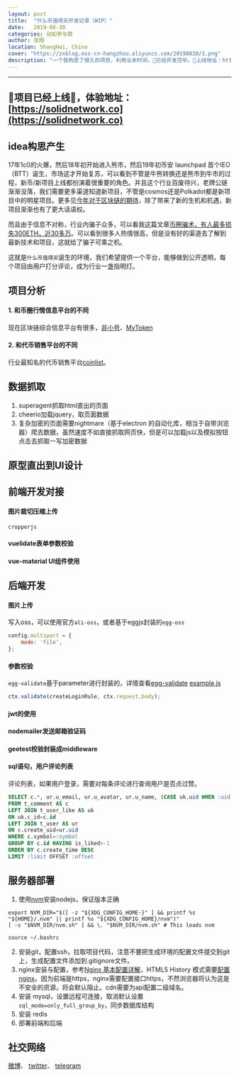```yaml
---
layout: post
title:  "什么币值得买开发记录（WIP）"
date:   2019-08-30
categories: 动如参与商
author: 张翔
location: ShangHai, China
cover: "https://zxblog.oss-cn-hangzhou.aliyuncs.com/20190830/1.png"
description: "一个我构思了很久的项目，利用业余时间，🎉已经开发完毕。🚀上线地址：https://solidnetwork.co"
---
```

---
## 🎉项目已经上线🎉，体验地址：[https://solidnetwork.co](https://solidnetwork.co)

## idea构思产生
17年1c0的火爆，然后18年初开始进入熊市，然后19年初币安 launchpad 首个IEO（BTT）诞生，市场这才开始复苏，可以看到不管是牛熊转换还是熊市到牛市的过程，新币/新项目上线都扮演着很重要的角色。并且这个行业百废待兴，老牌公链渐渐没落，我们需要更多渠道知道新项目，不管是cosmos还是Polkadot都是新项目中的明星项目。更多见[今年对于区块链的期待](https://shellteo.top/forward/)，除了带来了新的生机和机遇，新项目渐渐也有了更大话语权。

而且由于信息不对称，行业内骗子众多，可以看我这篇文章[币圈骗术，有人最多损失300ETH，近30多万](https://shellteo.top/scam/)。可以看到很多人热情很高，但是没有好的渠道去了解到最新技术和项目，这就给了骗子可乘之机。

这就是`什么币值得买`诞生的环境，我们希望提供一个平台，能够做到公开透明，每个项目由用户打分评论，成为行业一盏指明灯。

## 项目分析
#### 1. 和币圈行情信息平台的不同
 现在区块链综合信息平台有很多，[非小号](https://www.feixiaohao.com)、[MyToken](https://www.mytoken.io/)

#### 2. 和代币销售平台的不同
行业最知名的代币销售平台[coinlist](https://coinlist.co)。


## 数据抓取
1. superagent抓取html直出的页面
2. cheerio加载jquery，取页面数据
3. 复杂加密的页面需要nightmare（基于electron 的自动化库，相当于自带浏览器）爬去数据，虽然速度不如直接抓取网页快，但是可以加载js以及模拟按钮点击去抓取一写加密数据



## 原型直出到UI设计


## 前端开发对接


#### 图片裁切压缩上传
`cropperjs`
#### vuelidate表单参数校验

#### vue-material UI组件使用


## 后端开发

#### 图片上传
写入oss，可以使用官方`ali-oss`，或者基于eggjs封装的`egg-oss`
```js
config.multipart = {
    mode: 'file',
};
```

#### 参数校验
`egg-validate`基于parameter进行封装的，详情查看[egg-validate](https://github.com/eggjs/egg-validate)
[example.js](https://github.com/node-modules/parameter/blob/master/example.js)
```js
ctx.validate(createLoginRule, ctx.request.body);
```

#### jwt的使用

#### nodemailer发送邮箱验证码

#### geetest校验封装成middleware

#### sql语句，用户评论列表
评论列表，如果用户登录，需要对每条评论进行查询用户是否点过赞。

```SQL
SELECT c.*, ur.u_email, ur.u_avatar, ur.u_name, (CASE uk.uid WHEN :uid THEN TRUE ELSE FALSE END) AS is_liked
FROM t_comment AS c
LEFT JOIN t_user_like AS uk
ON uk.c_id=c.id
LEFT JOIN t_user AS ur
ON c.create_uid=ur.uid
WHERE c.symbol=:symbol
GROUP BY c.id HAVING is_liked>-1
ORDER BY c.create_time DESC
LIMIT :limit OFFSET :offset
```



## 服务器部署
1. 使用[nvm](https://github.com/nvm-sh/nvm)安装nodejs，保证版本正确
```shell
export NVM_DIR="$([ -z "${XDG_CONFIG_HOME-}" ] && printf %s "${HOME}/.nvm" || printf %s "${XDG_CONFIG_HOME}/nvm")"
[ -s "$NVM_DIR/nvm.sh" ] && \. "$NVM_DIR/nvm.sh" # This loads nvm
```
```
source ~/.bashrc
```
2. 安装git，配置ssh，拉取项目代码，注意不要把生成环境的配置文件提交到git上，生成配置文件添加到.gitignore文件。
3. nginx安装与配置，参考[Nginx 基本配置详解](https://juejin.im/post/5aa7704c6fb9a028bb18a993#heading-6)，HTML5 History 模式需要[配置nginx](https://router.vuejs.org/zh/guide/essentials/history-mode.html#后端配置例子)。因为前端是https，nginx需要配置接口https，不然浏览器将认为这是不安全的资源，将会默认阻止。cdn需要为api配置二级域名。
4. 安装 mysql，设置远程可连接，取消默认设置 `sql_mode=only_full_group_by`，同步数据库结构
5. 安装 redis
6. 部署前端和后端

## 社交网络
[微博](https://weibo.com/login.php)、
[twitter](https://twitter.com/smbzdm)、
[telegram](https://t.me/smbzdm_official)

